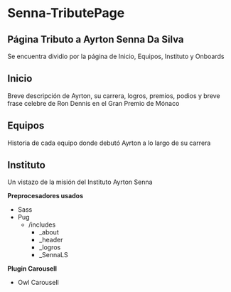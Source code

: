 # Senna-TributePage

## Página Tributo a Ayrton Senna Da Silva

Se encuentra dividio por la página de Inicio, Equipos, Instituto y Onboards

## Inicio

Breve descripción de Ayrton, su carrera, logros, premios, podios y breve frase celebre de Ron Dennis en el Gran Premio de Mónaco

## Equipos

Historia de cada equipo donde debutó Ayrton a lo largo de su carrera

## Instituto

Un vistazo de la misión del Instituto Ayrton Senna

**Preprocesadores usados**

- Sass
- Pug
  - /includes
    - \_about
    - \_header
    - \_logros
    - \_SennaLS

**Plugin Carousell**

- Owl Carousell
